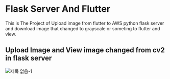 # Flask Server And Flutter

This is The Project of Upload image from flutter to AWS python flask server and download image that changed to grayscale or someting to flutter and view.

## Upload Image and View image changed from cv2 in flask server
![제목 없음-1](https://github.com/pmceowook/python-flask-server-and-flutter/assets/79854734/6e2d47ee-d34b-41e4-9511-e838a2345d45)
